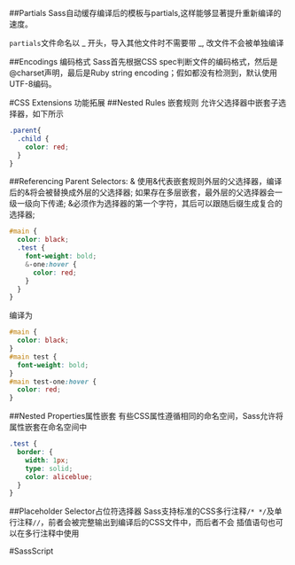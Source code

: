 ##Partials
Sass自动缓存编译后的模板与partials,这样能够显著提升重新编译的速度。

`partials`文件命名以 _ 开头，导入其他文件时不需要带 _, 改文件不会被单独编译

##Encodings 编码格式
Sass首先根据CSS spec判断文件的编码格式，然后是@charset声明，最后是Ruby string encoding；假如都没有检测到，默认使用UTF-8编码。

#CSS Extensions 功能拓展
##Nested Rules 嵌套规则
允许父选择器中嵌套子选择器，如下所示
```scss
.parent{
  .child {
    color: red;
  }
}
```
##Referencing Parent Selectors: &
使用&代表嵌套规则外层的父选择器，编译后的&将会被替换成外层的父选择器;
如果存在多层嵌套，最外层的父选择器会一级一级向下传递;
&必须作为选择器的第一个字符，其后可以跟随后缀生成复合的选择器;
```scss
#main {
  color: black;
  .test {
    font-weight: bold;
    &-one:hover { 
      color: red;
    }
  }
}
```
编译为
```css
#main {
  color: black; 
}
#main test {
  font-weight: bold; 
}
#main test-one:hover {
  color: red; 
}
```
##Nested Properties属性嵌套
有些CSS属性遵循相同的命名空间，Sass允许将属性嵌套在命名空间中
```scss
.test {
  border: {
    width: 1px;
    type: solid;
    color: aliceblue;
  }
}
```
##Placeholder Selector占位符选择器
Sass支持标准的CSS多行注释`/* */`及单行注释`//`，前者会被完整输出到编译后的CSS文件中，而后者不会
插值语句也可以在多行注释中使用

#SassScript
